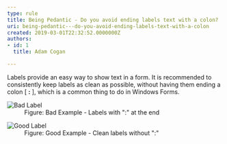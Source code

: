 ```yaml
---
type: rule
title: Being Pedantic - Do you avoid ending labels text with a colon?
uri: being-pedantic---do-you-avoid-ending-labels-text-with-a-colon
created: 2019-03-01T22:32:52.0000000Z
authors:
- id: 1
  title: Adam Cogan

---
```




<span class='intro'> Labels provide an easy way to show text in a form. It is recommended&#160;to consistently keep&#160;labels as clean as possible, without having them ending&#160;a colon [&#160;<b>&#58;</b> ], which is a common thing to do in Windows Forms.​<br> </span>

<dl class="badImage"><dt>
      <img alt="Bad Label" src="./LabelBad.gif" />​ </dt><dd>Figure&#58; Bad Example - Labels with &quot;&#58;&quot; at the end</dd></dl><dl class="goodImage"><dt>
      <img alt="Good Label" src="./LabelGood.gif" /> 
      <br>
   </dt><dd>Figure&#58; Good Example - Clean labels without &quot;&#58;&quot;</dd></dl>


